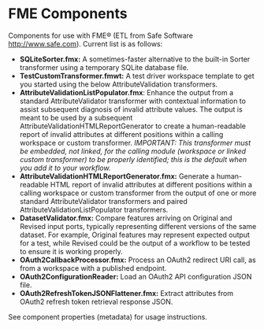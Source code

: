 # FME Components

Components for use with FME&reg; (ETL from Safe Software http://www.safe.com).  Current list is as follows:

* **SQLiteSorter.fmx:**  A sometimes-faster alternative to the built-in Sorter transformer using a temporary SQLite database file.
* **TestCustomTransformer.fmwt:**  A test driver workspace template to get you started using the below AttributeValidation transformers.
* **AttributeValidationListPopulator.fmx**:  Enhance the output from a standard AttributeValidator transformer with contextual information to assist subsequent diagnosis of invalid attribute values. The output is meant to be used by a subsequent AttributeValidationHTMLReportGenerator to create a human-readable report of invalid attributes at different positions within a calling workspace or custom transformer.  _IMPORTANT: This transformer must be embedded, not linked, for the calling module (workspace or linked custom transformer) to be properly identified; this is the default when you add it to your workflow._
* **AttributeValidationHTMLReportGenerator.fmx:**  Generate a human-readable HTML report of invalid attributes at different positions within a calling workspace or custom transformer from the output of one or more standard AttributeValidator transformers and paired AttributeValidationListPopulator transformers.
* **DatasetValidator.fmx:**  Compare features arriving on Original and Revised input ports, typically representing different versions of the same dataset.  For example, Original features may represent expected output for a test, while Revised could be the output of a workflow to be tested to ensure it is working properly.
* **OAuth2CallbackProcessor.fmx:**  Process an OAuth2 redirect URI call, as from a workspace with a published endpoint.
* **OAuth2ConfigurationReader:**  Load an OAuth2 API configuration JSON file.
* **OAuth2RefreshTokenJSONFlattener.fmx:**  Extract attributes from OAuth2 refresh token retrieval response JSON.

See component properties (metadata) for usage instructions.
